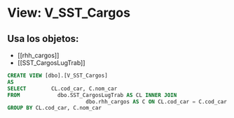 # View: V_SST_Cargos

## Usa los objetos:
- [[rhh_cargos]]
- [[SST_CargosLugTrab]]

```sql
CREATE VIEW [dbo].[V_SST_Cargos]
AS
SELECT        CL.cod_car, C.nom_car
FROM            dbo.SST_CargosLugTrab AS CL INNER JOIN
                         dbo.rhh_cargos AS C ON CL.cod_car = C.cod_car
GROUP BY CL.cod_car, C.nom_car

```
